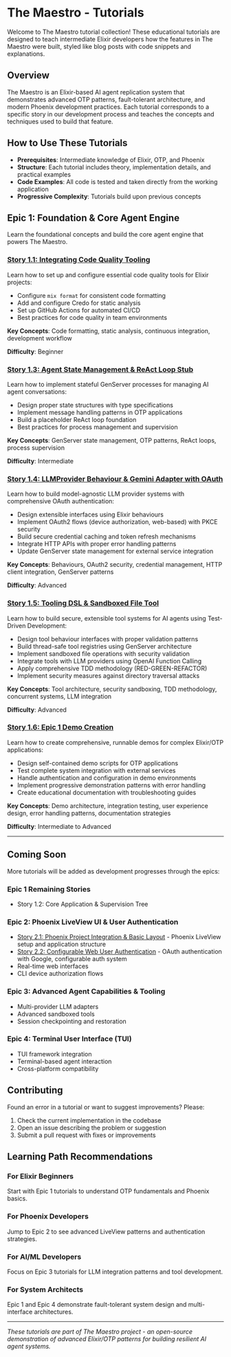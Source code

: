 # The Maestro - Tutorials

Welcome to The Maestro tutorial collection! These educational tutorials are designed to teach intermediate Elixir developers how the features in The Maestro were built, styled like blog posts with code snippets and explanations.

## Overview

The Maestro is an Elixir-based AI agent replication system that demonstrates advanced OTP patterns, fault-tolerant architecture, and modern Phoenix development practices. Each tutorial corresponds to a specific story in our development process and teaches the concepts and techniques used to build that feature.

## How to Use These Tutorials

- **Prerequisites**: Intermediate knowledge of Elixir, OTP, and Phoenix
- **Structure**: Each tutorial includes theory, implementation details, and practical examples
- **Code Examples**: All code is tested and taken directly from the working application
- **Progressive Complexity**: Tutorials build upon previous concepts

## Epic 1: Foundation & Core Agent Engine

Learn the foundational concepts and build the core agent engine that powers The Maestro.

### [Story 1.1: Integrating Code Quality Tooling](epic1/story1.1/)

Learn how to set up and configure essential code quality tools for Elixir projects:

- Configure `mix format` for consistent code formatting
- Add and configure Credo for static analysis
- Set up GitHub Actions for automated CI/CD
- Best practices for code quality in team environments

**Key Concepts**: Code formatting, static analysis, continuous integration, development workflow

**Difficulty**: Beginner

### [Story 1.3: Agent State Management & ReAct Loop Stub](epic1/story1.3/)

Learn how to implement stateful GenServer processes for managing AI agent conversations:

- Design proper state structures with type specifications
- Implement message handling patterns in OTP applications
- Build a placeholder ReAct loop foundation
- Best practices for process management and supervision

**Key Concepts**: GenServer state management, OTP patterns, ReAct loops, process supervision

**Difficulty**: Intermediate

### [Story 1.4: LLMProvider Behaviour & Gemini Adapter with OAuth](epic1/story1.4/)

Learn how to build model-agnostic LLM provider systems with comprehensive OAuth authentication:

- Design extensible interfaces using Elixir behaviours
- Implement OAuth2 flows (device authorization, web-based) with PKCE security
- Build secure credential caching and token refresh mechanisms
- Integrate HTTP APIs with proper error handling patterns
- Update GenServer state management for external service integration

**Key Concepts**: Behaviours, OAuth2 security, credential management, HTTP client integration, GenServer patterns

**Difficulty**: Advanced

### [Story 1.5: Tooling DSL & Sandboxed File Tool](epic1/story1.5/)

Learn how to build secure, extensible tool systems for AI agents using Test-Driven Development:

- Design tool behaviour interfaces with proper validation patterns
- Build thread-safe tool registries using GenServer architecture  
- Implement sandboxed file operations with security validation
- Integrate tools with LLM providers using OpenAI Function Calling
- Apply comprehensive TDD methodology (RED-GREEN-REFACTOR)
- Implement security measures against directory traversal attacks

**Key Concepts**: Tool architecture, security sandboxing, TDD methodology, concurrent systems, LLM integration

**Difficulty**: Advanced

### [Story 1.6: Epic 1 Demo Creation](epic1/story1.6/)

Learn how to create comprehensive, runnable demos for complex Elixir/OTP applications:

- Design self-contained demo scripts for OTP applications
- Test complete system integration with external services
- Handle authentication and configuration in demo environments
- Implement progressive demonstration patterns with error handling
- Create educational documentation with troubleshooting guides

**Key Concepts**: Demo architecture, integration testing, user experience design, error handling patterns, documentation strategies

**Difficulty**: Intermediate to Advanced

---

## Coming Soon

More tutorials will be added as development progresses through the epics:

### Epic 1 Remaining Stories
- Story 1.2: Core Application & Supervision Tree

### Epic 2: Phoenix LiveView UI & User Authentication
- [Story 2.1: Phoenix Project Integration & Basic Layout](epic2/story2.1/) - Phoenix LiveView setup and application structure
- [Story 2.2: Configurable Web User Authentication](epic2/story2.2/) - OAuth authentication with Google, configurable auth system
- Real-time web interfaces  
- CLI device authorization flows

### Epic 3: Advanced Agent Capabilities & Tooling
- Multi-provider LLM adapters
- Advanced sandboxed tools
- Session checkpointing and restoration

### Epic 4: Terminal User Interface (TUI)
- TUI framework integration
- Terminal-based agent interaction
- Cross-platform compatibility

## Contributing

Found an error in a tutorial or want to suggest improvements? Please:

1. Check the current implementation in the codebase
2. Open an issue describing the problem or suggestion
3. Submit a pull request with fixes or improvements

## Learning Path Recommendations

### For Elixir Beginners
Start with Epic 1 tutorials to understand OTP fundamentals and Phoenix basics.

### For Phoenix Developers
Jump to Epic 2 to see advanced LiveView patterns and authentication strategies.

### For AI/ML Developers
Focus on Epic 3 tutorials for LLM integration patterns and tool development.

### For System Architects
Epic 1 and Epic 4 demonstrate fault-tolerant system design and multi-interface architectures.

---

*These tutorials are part of The Maestro project - an open-source demonstration of advanced Elixir/OTP patterns for building resilient AI agent systems.*